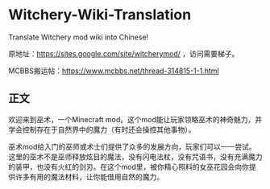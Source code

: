 # Witchery-Wiki-Translation
Translate Witchery mod wiki into Chinese!

原地址：https://sites.google.com/site/witcherymod/ ，访问需要梯子。

MCBBS搬运帖：https://www.mcbbs.net/thread-314815-1-1.html


## 正文


欢迎来到巫术，一个Minecraft mod。这个mod能让玩家领略巫术的神奇魅力，并学会控制存在于自然界中的魔力（有时还会操控其他事物）。

巫术mod给入门的巫师或术士们提供了众多的发展方向，玩家们可以一一尝试。这里的巫术不是巫师释放炫目的魔法，没有闪电法杖，没有咒语书，没有充满魔力的装甲，也没有火红的剑刃。在这个mod里，被你精心照料的女巫花园会向你提供许多有用的魔法材料，让你能借用自然的魔力。
